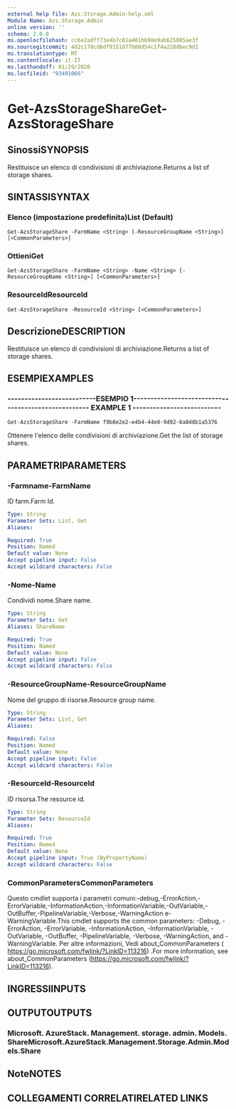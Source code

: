 ```yaml
---
external help file: Azs.Storage.Admin-help.xml
Module Name: Azs.Storage.Admin
online version: ''
schema: 2.0.0
ms.openlocfilehash: cc6e2adff73e4b7c81a401bb98e9ab625005ae3f
ms.sourcegitcommit: 4d2c178cd6df9151877b08d54c1f4a228dbec9d1
ms.translationtype: MT
ms.contentlocale: it-IT
ms.lasthandoff: 01/29/2020
ms.locfileid: "93491066"
---
```

# <span data-ttu-id="1b122-101">Get-AzsStorageShare</span><span class="sxs-lookup"><span data-stu-id="1b122-101">Get-AzsStorageShare</span></span>

## <span data-ttu-id="1b122-102">Sinossi</span><span class="sxs-lookup"><span data-stu-id="1b122-102">SYNOPSIS</span></span>
<span data-ttu-id="1b122-103">Restituisce un elenco di condivisioni di archiviazione.</span><span class="sxs-lookup"><span data-stu-id="1b122-103">Returns a list of storage shares.</span></span>

## <span data-ttu-id="1b122-104">SINTASSI</span><span class="sxs-lookup"><span data-stu-id="1b122-104">SYNTAX</span></span>

### <span data-ttu-id="1b122-105">Elenco (impostazione predefinita)</span><span class="sxs-lookup"><span data-stu-id="1b122-105">List (Default)</span></span>
```
Get-AzsStorageShare -FarmName <String> [-ResourceGroupName <String>] [<CommonParameters>]
```

### <span data-ttu-id="1b122-106">Ottieni</span><span class="sxs-lookup"><span data-stu-id="1b122-106">Get</span></span>
```
Get-AzsStorageShare -FarmName <String> -Name <String> [-ResourceGroupName <String>] [<CommonParameters>]
```

### <span data-ttu-id="1b122-107">ResourceId</span><span class="sxs-lookup"><span data-stu-id="1b122-107">ResourceId</span></span>
```
Get-AzsStorageShare -ResourceId <String> [<CommonParameters>]
```

## <span data-ttu-id="1b122-108">Descrizione</span><span class="sxs-lookup"><span data-stu-id="1b122-108">DESCRIPTION</span></span>
<span data-ttu-id="1b122-109">Restituisce un elenco di condivisioni di archiviazione.</span><span class="sxs-lookup"><span data-stu-id="1b122-109">Returns a list of storage shares.</span></span>

## <span data-ttu-id="1b122-110">ESEMPI</span><span class="sxs-lookup"><span data-stu-id="1b122-110">EXAMPLES</span></span>

### <span data-ttu-id="1b122-111">--------------------------ESEMPIO 1--------------------------</span><span class="sxs-lookup"><span data-stu-id="1b122-111">-------------------------- EXAMPLE 1 --------------------------</span></span>
```
Get-AzsStorageShare -FarmName f9b8e2e2-e4b4-44e0-9d92-6a848b1a5376
```

<span data-ttu-id="1b122-112">Ottenere l'elenco delle condivisioni di archiviazione.</span><span class="sxs-lookup"><span data-stu-id="1b122-112">Get the list of storage shares.</span></span>

## <span data-ttu-id="1b122-113">PARAMETRI</span><span class="sxs-lookup"><span data-stu-id="1b122-113">PARAMETERS</span></span>

### <span data-ttu-id="1b122-114">-Farmname</span><span class="sxs-lookup"><span data-stu-id="1b122-114">-FarmName</span></span>
<span data-ttu-id="1b122-115">ID farm.</span><span class="sxs-lookup"><span data-stu-id="1b122-115">Farm Id.</span></span>

```yaml
Type: String
Parameter Sets: List, Get
Aliases: 

Required: True
Position: Named
Default value: None
Accept pipeline input: False
Accept wildcard characters: False
```

### <span data-ttu-id="1b122-116">-Nome</span><span class="sxs-lookup"><span data-stu-id="1b122-116">-Name</span></span>
<span data-ttu-id="1b122-117">Condividi nome.</span><span class="sxs-lookup"><span data-stu-id="1b122-117">Share name.</span></span>

```yaml
Type: String
Parameter Sets: Get
Aliases: ShareName

Required: True
Position: Named
Default value: None
Accept pipeline input: False
Accept wildcard characters: False
```

### <span data-ttu-id="1b122-118">-ResourceGroupName</span><span class="sxs-lookup"><span data-stu-id="1b122-118">-ResourceGroupName</span></span>
<span data-ttu-id="1b122-119">Nome del gruppo di risorse.</span><span class="sxs-lookup"><span data-stu-id="1b122-119">Resource group name.</span></span>

```yaml
Type: String
Parameter Sets: List, Get
Aliases: 

Required: False
Position: Named
Default value: None
Accept pipeline input: False
Accept wildcard characters: False
```

### <span data-ttu-id="1b122-120">-ResourceId</span><span class="sxs-lookup"><span data-stu-id="1b122-120">-ResourceId</span></span>
<span data-ttu-id="1b122-121">ID risorsa.</span><span class="sxs-lookup"><span data-stu-id="1b122-121">The resource id.</span></span>

```yaml
Type: String
Parameter Sets: ResourceId
Aliases: 

Required: True
Position: Named
Default value: None
Accept pipeline input: True (ByPropertyName)
Accept wildcard characters: False
```

### <span data-ttu-id="1b122-122">CommonParameters</span><span class="sxs-lookup"><span data-stu-id="1b122-122">CommonParameters</span></span>
<span data-ttu-id="1b122-123">Questo cmdlet supporta i parametri comuni:-debug,-ErrorAction,-ErrorVariable,-InformationAction,-InformationVariable,-OutVariable,-OutBuffer,-PipelineVariable,-Verbose,-WarningAction e-WarningVariable.</span><span class="sxs-lookup"><span data-stu-id="1b122-123">This cmdlet supports the common parameters: -Debug, -ErrorAction, -ErrorVariable, -InformationAction, -InformationVariable, -OutVariable, -OutBuffer, -PipelineVariable, -Verbose, -WarningAction, and -WarningVariable.</span></span> <span data-ttu-id="1b122-124">Per altre informazioni, Vedi about_CommonParameters ( https://go.microsoft.com/fwlink/?LinkID=113216) .</span><span class="sxs-lookup"><span data-stu-id="1b122-124">For more information, see about_CommonParameters (https://go.microsoft.com/fwlink/?LinkID=113216).</span></span>

## <span data-ttu-id="1b122-125">INGRESSI</span><span class="sxs-lookup"><span data-stu-id="1b122-125">INPUTS</span></span>

## <span data-ttu-id="1b122-126">OUTPUT</span><span class="sxs-lookup"><span data-stu-id="1b122-126">OUTPUTS</span></span>

### <span data-ttu-id="1b122-127">Microsoft. AzureStack. Management. storage. admin. Models. Share</span><span class="sxs-lookup"><span data-stu-id="1b122-127">Microsoft.AzureStack.Management.Storage.Admin.Models.Share</span></span>

## <span data-ttu-id="1b122-128">Note</span><span class="sxs-lookup"><span data-stu-id="1b122-128">NOTES</span></span>

## <span data-ttu-id="1b122-129">COLLEGAMENTI CORRELATI</span><span class="sxs-lookup"><span data-stu-id="1b122-129">RELATED LINKS</span></span>

